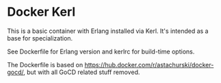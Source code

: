 # Docker Kerl

This is a basic container with Erlang installed via Kerl.
It's intended as a base for specialization.

See Dockerfile for Erlang version and kerlrc for build-time options.

The Dockerfile is based on https://hub.docker.com/r/astachurski/docker-gocd/,
but with all GoCD related stuff removed.
